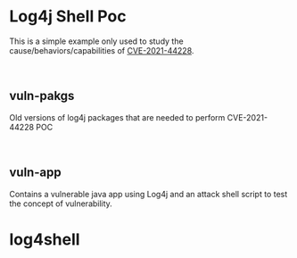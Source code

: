# Log4j Shell Poc

This is a simple example only used to study the cause/behaviors/capabilities of [CVE-2021-44228](https://nvd.nist.gov/vuln/detail/CVE-2021-44228).

<br>

## vuln-pakgs
Old versions of log4j packages that are needed to perform CVE-2021-44228 POC

<br>

## vuln-app
Contains a vulnerable java app using Log4j and an attack shell script to test the concept of vulnerability.

# log4shell
